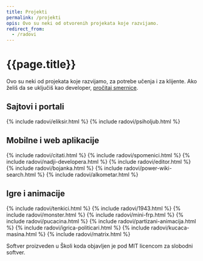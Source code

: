 ```yaml
---
title: Projekti
permalink: /projekti
opis: Ovo su neki od otvorenih projekata koje razvijamo.
redirect_from:
  - /radovi
---
```


# {{page.title}}

<p>Ovo su neki od projekata koje razvijamo, za potrebe učenja i za klijente. Ako želiš da se uključiš kao developer, <a href="https://skolakoda.org/kako-doprinositi/">pročitaj smernice</a>.</p>

<h2>Sajtovi i portali</h2>

<div class="radovi">
{% include radovi/eliksir.html %}
{% include radovi/psiholjub.html %}
</div>

<h2>Mobilne i web aplikacije</h2>

<div class="radovi">
{% include radovi/citati.html %}
{% include radovi/spomenici.html %}
{% include radovi/nadji-developera.html %}
{% include radovi/editor.html %}
{% include radovi/bojanka.html %}
{% include radovi/power-wiki-search.html %}
{% include radovi/alkometar.html %}
</div>

<h2>Igre i animacije</h2>

<div class="radovi">
{% include radovi/tenkici.html %}
{% include radovi/1943.html %}
{% include radovi/monster.html %}
{% include radovi/mini-frp.html %}
{% include radovi/pucacina.html %}
{% include radovi/partizani-animacija.html %}
{% include radovi/igrica-politicari.html %}
{% include radovi/kucaca-masina.html %}
{% include radovi/matrix.html %}
</div>

<p>Softver proizveden u Školi koda objavljen je pod MIT licencom za slobodni softver.</p>

